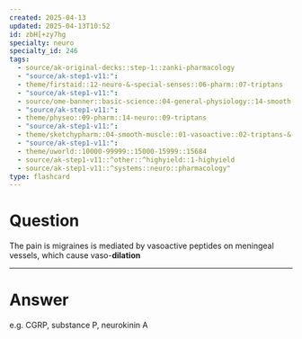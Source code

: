 ```yaml
---
created: 2025-04-13
updated: 2025-04-13T10:52
id: zbH[+zy7hg
specialty: neuro
specialty_id: 246
tags:
  - source/ak-original-decks::step-1::zanki-pharmacology
  - "source/ak-step1-v11:": 
  - theme/firstaid::12-neuro-&-special-senses::06-pharm::07-triptans
  - "source/ak-step1-v11:": 
  - source/ome-banner::basic-science::04-general-physiology::14-smooth-muscle
  - "source/ak-step1-v11:": 
  - theme/physeo::09-pharm::14-neuro::09-triptans
  - "source/ak-step1-v11:": 
  - theme/sketchypharm::04-smooth-muscle::01-vasoactive::02-triptans-&-migraine
  - "source/ak-step1-v11:": 
  - theme/uworld::10000-99999::15000-15999::15684
  - source/ak-step1-v11::^other::^highyield::1-highyield
  - source/ak-step1-v11::^systems::neuro::pharmacology"
type: flashcard
---
```


# Question
The pain is migraines is mediated by vasoactive peptides on meningeal vessels, which cause vaso-**dilation**

---

# Answer
e.g. CGRP, substance P, neurokinin A